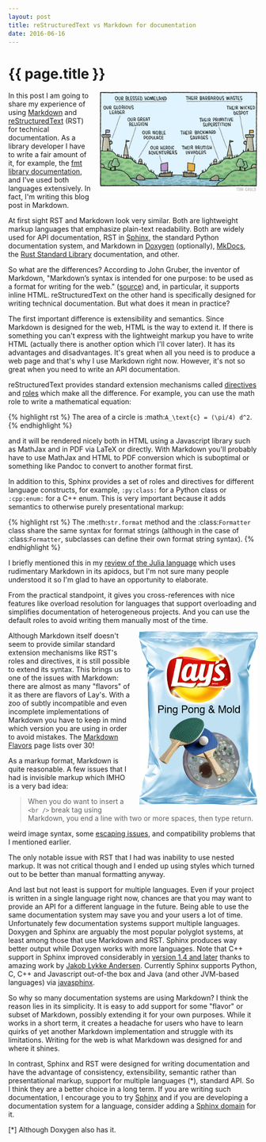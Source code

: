```yaml
---
layout: post
title: reStructuredText vs Markdown for documentation
date: 2016-06-16
---
```


{{ page.title }}
================

<div class="separator" style="clear:right; float:right; margin-left:1em; margin-bottom:1em">
  <img border="0" src="/img/our-their.jpg" width="320"
       title="Let the holy markup language war begin!">
</div>

In this post I am going to share my experience of using
[Markdown](https://en.wikipedia.org/wiki/Markdown) and
[reStructuredText](https://en.wikipedia.org/wiki/ReStructuredText) (RST)
for technical documentation. As a library developer I have to write a fair amount of
it, for example, the [fmt library documentation](http://fmtlib.net),
and I've used both languages extensively. In fact, I'm writing this blog post
in Markdown.

At first sight RST and Markdown look very similar. Both are lightweight markup languages
that emphasize plain-text readability. Both are widely used for API documentation,
RST in [Sphinx](http://www.sphinx-doc.org/en/stable/), the standard Python
documentation system, and Markdown in [Doxygen](http://www.stack.nl/~dimitri/doxygen/)
(optionally), [MkDocs](http://www.mkdocs.org/), the
[Rust Standard Library](https://doc.rust-lang.org/std/) documentation, and other.

So what are the differences? According to John Gruber, the inventor of Markdown,
"Markdown’s syntax is intended for one purpose: to be used as a format for writing for the web."
([source](http://daringfireball.net/projects/markdown/syntax#philosophy)) and, in particular,
it supports inline HTML. reStructuredText on the other hand is specifically designed for writing
technical documentation. But what does it mean in practice?

The first important difference is extensibility and semantics. Since Markdown is designed
for the web, HTML is the way to extend it. If there is something you can't express with the
lightweight markup you have to write HTML (actually there is another option which I'll cover later).
It has its advantages and disadvantages.
It's great when all you need is to produce a web page and that's why I use Markdown right now.
However, it's not so great when you need to write an API documentation.

reStructuredText provides standard extension mechanisms called
[directives](http://docutils.sourceforge.net/docs/ref/rst/directives.html) and
[roles](http://docutils.sourceforge.net/docs/ref/rst/roles.html)
which make all the difference. For example, you can use the math role to write
a mathematical equation:

{% highlight rst %}
The area of a circle is :math:`A_\text{c} = (\pi/4) d^2`.
{% endhighlight %}

and it will be rendered nicely both in HTML using a Javascript library such
as MathJax and in PDF via LaTeX or directly. With Markdown you'll probably have
to use MathJax and HTML to PDF conversion which is suboptimal or something like
Pandoc to convert to another format first.

In addition to this, Sphinx provides a set of roles and directives for different
language constructs, for example, `:py:class:` for a Python class or `:cpp:enum:`
for a C++ enum. This is very important because it adds semantics to otherwise
purely presentational markup:


{% highlight rst %}
The :meth:`str.format` method and the :class:`Formatter` class share the same
syntax for format strings (although in the case of :class:`Formatter`,
subclasses can define their own format string syntax).
{% endhighlight %}

I briefly mentioned this in my
[review of the Julia language](http://zverovich.net/2016/05/13/giving-up-on-julia.html)
which uses rudimentary Markdown in its apidocs, but I'm not sure many people
understood it so I'm glad to have an opportunity to elaborate.

From the practical standpoint, it gives you cross-references with nice features
like overload resolution for languages that support overloading and simplifies
documentation of heterogeneous projects. And you can use the default roles to
avoid writing them manually most of the time.

<div class="separator" style="clear:right; float:right; margin-left:1em; margin-bottom:1em">
  <img border="0" src="/img/flavor.jpg" width="240"
       title="Sometimes less is more.">
</div>

Although Markdown itself doesn't seem to provide similar standard extension
mechanisms like RST's roles and directives, it is still possible to extend its
syntax. This brings us to one of the issues with Markdown:
there are almost as many "flavors" of it as there are flavors of Lay's.
With a zoo of subtly incompatible and even incomplete implementations of Markdown
you have to keep in mind which version you are using in
order to avoid mistakes.
The [Markdown Flavors](https://github.com/jgm/CommonMark/wiki/Markdown-Flavors)
page lists over 30!

As a markup format, Markdown is quite reasonable. A few issues that I had is
invisible markup which IMHO is a very bad idea:

> When you do want to insert a `<br />` break tag using Markdown, you end a
> line with two or more spaces, then type return.

weird image syntax, some [escaping issues](https://github.com/github/markup/issues/363),
and compatibility problems that I mentioned earlier.

The only notable issue with RST that I had was inability to use nested
markup. It was not critical though and I ended up using styles which turned out to be
better than manual formatting anyway.

And last but not least is support for multiple languages. Even if your project
is written in a single language right now, chances are that you may want to provide
an API for a different language in the future. Being able to use the same documentation
system may save you and your users a lot of time. Unfortunately few documentation
systems support multiple languages. Doxygen and Sphinx are arguably
the most popular polyglot systems, at least among those that use Markdown and RST.
Sphinx produces way better output while Doxygen works with more languages.
Note that C++ support in Sphinx improved considerably in
[version 1.4 and later](http://www.sphinx-doc.org/en/stable/changes.html#release-1-4-released-mar-28-2016)
thanks to amazing work by [Jakob Lykke Andersen](https://github.com/jakobandersen).
Currently Sphinx supports Python, C, C++ and Javascript out-of-the box and Java
(and other JVM-based languages) via [javasphinx](https://bronto.github.io/javasphinx/).

So why so many documentation systems are using Markdown? I think the reason lies
in its simplicity. It is easy to add support for some "flavor" or subset of Markdown,
possibly extending it for your own purposes. While it works in a short term, it
creates a headache for users who have to learn quirks of yet another Markdown
implementation and struggle with its limitations. Writing for the web is what
Markdown was designed for and where it shines.

In contrast, Sphinx and RST were designed for writing documentation and have the
advantage of consistency, extensibility, semantic rather than presentational markup,
support for multiple languages (*), standard API. So I think they are a better
choice in a long term. If you are writing such documentation, I encourage you to
try [Sphinx](http://www.sphinx-doc.org/en/stable/) and if you are developing a
documentation system for a language, consider adding a
[Sphinx domain](http://www.sphinx-doc.org/en/stable/domains.html) for it.

[*] Although Doxygen also has it.
